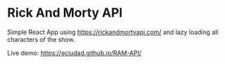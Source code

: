 # Rick And Morty API

Simple React App using https://rickandmortyapi.com/ and lazy loading all characters of the show.

Live demo: https://eciudad.github.io/RAM-API/

